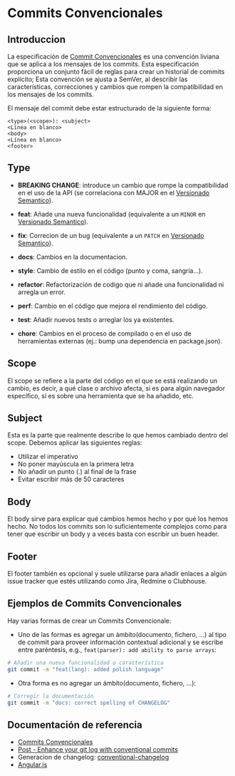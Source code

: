 # Commits Convencionales
## Introduccion
La especificación de [Commit Convencionales](https://www.conventionalcommits.org/es/v1.0.0-beta.3/) es una convención liviana que se aplica a los mensajes de los commits. Esta especificación proporciona un conjunto fácil de reglas para crear un historial de commits explícito; Esta convención se ajusta a SemVer, al describir las características, correcciones y cambios que rompen la compatibilidad en los mensajes de los commits.

El mensaje del commit debe estar estructurado de la siguiente forma:
```
<type>(<scope>): <subject>
<Línea en blanco>
<body>
<Línea en blanco>
<footer>
```

## Type
- **BREAKING CHANGE**: introduce un cambio que rompe la compatibilidad en el uso de la API (se correlaciona con MAJOR en el [Versionado Semantico](https://semver.org/)).

- **feat**: Añade una nueva funcionalidad (equivalente a un `MINOR` en [Versionado Semantico](https://semver.org/)).

- **fix**: Correcion de un bug (equivalente a un `PATCH` en [Versionado Semantico](https://semver.org/)).

- **docs**: Cambios en la documentacion.

- **style**: Cambio de estilo en el código (punto y coma, sangría...).

- **refactor**: Refactorización de codigo que ni añade una funcionalidad ni arregla un error.

- **perf**: Cambio en el código que mejora el rendimiento del código.

- **test**: Añadir nuevos tests o arreglar los ya existentes.

- **chore**: Cambios en el proceso de compilado o en el uso de herramientas externas (ej.: bump una dependencia en package.json).

## Scope
El scope se refiere a la parte del código en el que se está realizando un cambio, es decir, a qué clase o archivo afecta, si es para algún navegador específico, si es sobre una herramienta que se ha añadido, etc.

## Subject
Esta es la parte que realmente describe lo que hemos cambiado dentro del scope. Debemos aplicar las siguientes reglas:
- Utilizar el imperativo
- No poner mayúscula en la primera letra
- No añadir un punto (.) al final de la frase
- Evitar escribir más de 50 caracteres

## Body

El body sirve para explicar qué cambios hemos hecho y por qué los hemos hecho. No todos los commits son lo suficientemente complejos como para tener que escribir un body y a veces basta con escribir un buen header.

## Footer
El footer también es opcional y suele utilizarse para añadir enlaces a algún issue tracker que estés utilizando como Jira, Redmine o Clubhouse.

## Ejemplos de Commits Convencionales
Hay varias formas de crear un Commits Convencionale:

- Uno de las formas es agregar un ámbito(documento, fichero, ...) al tipo de commit para proveer información contextual adicional y se escribe entre paréntesis, e.g., `feat(parser): add ability to parse arrays`:
```sh
# Añadir una nueva funcionalidad o característica
git commit -m "feat(lang): added polish language"
```

- Otra forma es no agregar un ámbito(documento, fichero, ...):
```sh
# Corregir la documentación
git commit -m "docs: correct spelling of CHANGELOG"
```

## Documentación de referencia
- [Commits Convencionales](https://www.conventionalcommits.org/es/v1.0.0-beta.3/)
- [Post - Enhance your git log with conventional commits](https://dev.to/maxpou/enhance-your-git-log-with-conventional-commits-3ea4)
- Generacion de changelog: [conventional-changelog](https://github.com/conventional-changelog/conventional-changelog/tree/master/packages/conventional-changelog-cli)
- [Angular.js](https://github.com/angular/angular.js/blob/master/DEVELOPERS.md#-git-commit-guidelines)

